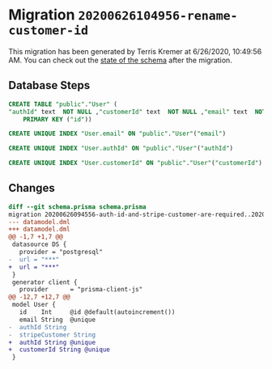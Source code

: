 # Migration `20200626104956-rename-customer-id`

This migration has been generated by Terris Kremer at 6/26/2020, 10:49:56 AM.
You can check out the [state of the schema](./schema.prisma) after the migration.

## Database Steps

```sql
CREATE TABLE "public"."User" (
"authId" text  NOT NULL ,"customerId" text  NOT NULL ,"email" text  NOT NULL ,"id" SERIAL,
    PRIMARY KEY ("id"))

CREATE UNIQUE INDEX "User.email" ON "public"."User"("email")

CREATE UNIQUE INDEX "User.authId" ON "public"."User"("authId")

CREATE UNIQUE INDEX "User.customerId" ON "public"."User"("customerId")
```

## Changes

```diff
diff --git schema.prisma schema.prisma
migration 20200626094556-auth-id-and-stripe-customer-are-required..20200626104956-rename-customer-id
--- datamodel.dml
+++ datamodel.dml
@@ -1,7 +1,7 @@
 datasource DS {
   provider = "postgresql"
-  url = "***"
+  url = "***"
 }
 generator client {
   provider      = "prisma-client-js"
@@ -12,7 +12,7 @@
 model User {
   id    Int     @id @default(autoincrement())
   email String  @unique
-  authId String
-  stripeCustomer String
+  authId String @unique
+  customerId String @unique
 }
```


